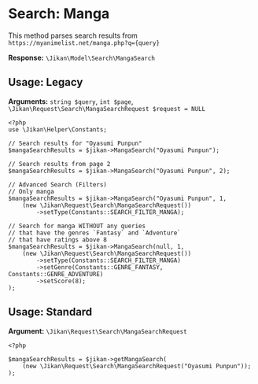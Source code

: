 # Search: Manga
This method parses search results from `https://myanimelist.net/manga.php?q={query}`

**Response:** `\Jikan\Model\Search\MangaSearch`

## Usage: Legacy
**Arguments:** `string $query`, `int $page`, `\Jikan\Request\Search\MangaSearchRequest $request = NULL`
```
<?php
use \Jikan\Helper\Constants;

// Search results for "Oyasumi Punpun"
$mangaSearchResults = $jikan->MangaSearch("Oyasumi Punpun");

// Search results from page 2
$mangaSearchResults = $jikan->MangaSearch("Oyasumi Punpun", 2);

// Advanced Search (Filters)
// Only manga
$mangaSearchResults = $jikan->MangaSearch("Oyasumi Punpun", 1,
    (new \Jikan\Request\Search\MangaSearchRequest())
        ->setType(Constants::SEARCH_FILTER_MANGA);

// Search for manga WITHOUT any queries
// that have the genres `Fantasy` and `Adventure`
// that have ratings above 8
$mangaSearchResults = $jikan->MangaSearch(null, 1,
    (new \Jikan\Request\Search\MangaSearchRequest())
        ->setType(Constants::SEARCH_FILTER_MANGA)
        ->setGenre(Constants::GENRE_FANTASY, Constants::GENRE_ADVENTURE)
        ->setScore(8);
);
```

## Usage: Standard
**Argument:** `\Jikan\Request\Search\MangaSearchRequest`
```
<?php

$mangaSearchResults = $jikan->getMangaSearch(
    (new \Jikan\Request\Search\MangaSearchRequest("Oyasumi Punpun"));
);
```

[^1]: Request: [\Jikan\Request\Search\MangaSearchRequest](/objects/request/search/manga.md)
[^2]: Model: [\Jikan\Model\Search\MangaSearch](/objects/model/search/manga.md)